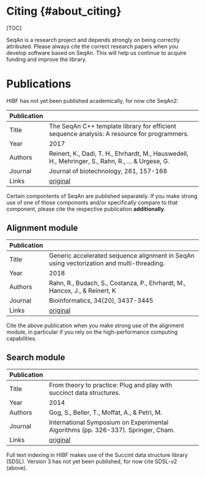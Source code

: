 <!--
SPDX-FileCopyrightText: 2006-2024, Knut Reinert & Freie Universität Berlin
SPDX-FileCopyrightText: 2016-2024, Knut Reinert & MPI für molekulare Genetik
SPDX-License-Identifier: CC-BY-4.0
-->

# Citing {#about_citing}

[TOC]

SeqAn is a research project and depends strongly on being correctly attributed.
Please always cite the correct research papers when you develop software based
on SeqAn. This will help us continue to acquire funding and improve the library.

# Publications

HIBF has not yet been published academically, for now cite SeqAn2:

| Publication   |                                                                                                   |
|---------------|---------------------------------------------------------------------------------------------------|
| Title         | The SeqAn C++ template library for efficient sequence analysis: A resource for programmers.       |
| Year          | 2017                                                                                              |
| Authors       | Reinert, K., Dadi, T. H., Ehrhardt, M., Hauswedell, H., Mehringer, S., Rahn, R., ... & Urgese, G. |
| Journal       | Journal of biotechnology, 261, 157-168                                                            |
| Links         | [original](https://doi.org/10.1016/j.jbiotec.2017.07.017)                                         |

Certain compontents of SeqAn are published separately. If you make strong use of
one of those compononts and/or specifically compare to that component, please
cite the respective publication **additionally**.

## Alignment module

| Publication   |                                                                                                   |
|---------------|---------------------------------------------------------------------------------------------------|
| Title         | Generic accelerated sequence alignment in SeqAn using vectorization and multi-threading.          |
| Year          | 2018                                                                                              |
| Authors       | Rahn, R., Budach, S., Costanza, P., Ehrhardt, M., Hancox, J., & Reinert, K                        |
| Journal       | Bioinformatics, 34(20), 3437-3445                                                                 |
| Links         | [original](https://doi.org/10.1093/bioinformatics/bty380)                                         |

Cite the above publication when you make strong use of the alignment module, in
particular if you rely on the high-performance computing capabilities.

## Search module

| Publication   |                                                                                                   |
|---------------|---------------------------------------------------------------------------------------------------|
| Title         | From theory to practice: Plug and play with succinct data structures.                             |
| Year          | 2014                                                                                              |
| Authors       | Gog, S., Beller, T., Moffat, A., & Petri, M.                                                      |
| Journal       | International Symposium on Experimental Algorithms (pp. 326-337). Springer, Cham.                 |
| Links         | [original](https://doi.org/10.1007/978-3-319-07959-2_28)                                          |


Full text indexing in HIBF makes use of the Succint data structure library (SDSL).
Version 3 has not yet been published, for now cite SDSL-v2 (above).
